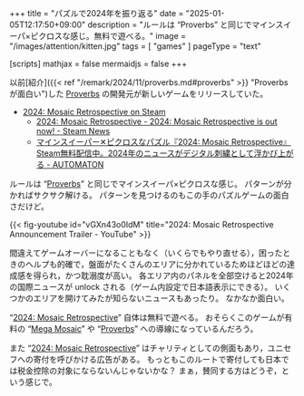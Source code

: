 +++
title = "パズルで2024年を振り返る"
date =  "2025-01-05T12:17:50+09:00"
description = "ルールは “Proverbs” と同じでマインスイーパ×ピクロスな感じ。無料で遊べる。"
image = "/images/attention/kitten.jpg"
tags = [ "games" ]
pageType = "text"

[scripts]
  mathjax = false
  mermaidjs = false
+++

以前[紹介]({{< ref "/remark/2024/11/proverbs.md#proverbs" >}} "Proverbs が面白い")した [Proverbs] の開発元が新しいゲームをリリースしていた。

- [2024: Mosaic Retrospective on Steam](https://store.steampowered.com/app/3380760/2024_Mosaic_Retrospective/)
  - [2024: Mosaic Retrospective - 2024: Mosaic Retrospective is out now! - Steam News](https://store.steampowered.com/news/app/3380760/view/543344429120882525)
  - [マインスイーパー✕ピクロスなパズル『2024: Mosaic Retrospective』Steam無料配信中。2024年のニュースがデジタル刺繍として浮かび上がる - AUTOMATON](https://automaton-media.com/articles/newsjp/20250105-324271/)

ルールは “[Proverbs]” と同じでマインスイーパ×ピクロスな感じ。
パターンが分かればサクサク解ける。
パターンを見つけるのもこの手のパズルゲームの面白さだけど。

{{< fig-youtube id="vGXn43o0IdM" title="2024: Mosaic Retrospective Announcement Trailer - YouTube" >}}

間違えてゲームオーバーになることもなく（いくらでもやり直せる），困ったときのヘルプも的確で，盤面がたくさんのエリアに分かれているためほどほどの達成感を得られ，かつ耽溺度が高い。
各エリア内のパネルを全部空けると2024年の国際ニュースが unlock される（ゲーム内設定で日本語表示にできる）。
いくつかのエリアを開けてみたが知らないニュースもあったり。
なかなか面白い。

“[2024: Mosaic Retrospective]” 自体は無料で遊べる。
おそらくこのゲームが有料の “[Mega Mosaic]” や “[Proverbs]” への導線になっているんだろう。

また “[2024: Mosaic Retrospective]” はチャリティとしての側面もあり，ユニセフへの寄付を呼びかける広告がある。
もっともこのルートで寄付しても日本では税金控除の対象にならないんじゃないかな？ まぁ，賛同する方はどうぞ，という感じで。

[Proverbs]: https://store.steampowered.com/app/3083300/Proverbs/ "Proverbs on Steam"
[2024: Mosaic Retrospective]: https://store.steampowered.com/app/3380760/2024_Mosaic_Retrospective/ "2024: Mosaic Retrospective on Steam"
[Mega Mosaic]: https://store.steampowered.com/app/2915950/Mega_Mosaic/ "Steam：Mega Mosaic"
